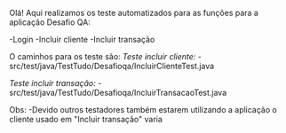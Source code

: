 Olá!
Aqui realizamos os teste automatizados para as funções para a aplicação Desafio QA:

  -Login
  -Incluir cliente
  -Incluir transação


O caminhos para os teste são:
*Teste incluir cliente:*
  -src/test/java/TestTudo/Desafioqa/IncluirClienteTest.java

  
*Teste incluir transação:*
  -src/test/java/TestTudo/Desafioqa/IncluirTransacaoTest.java



Obs:
  -Devido outros testadores também estarem utilizando a aplicação o cliente usado em "Incluir transação" varia
  
